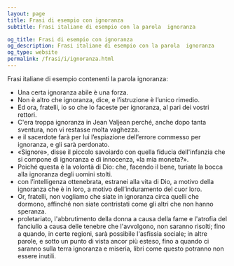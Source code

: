 ```yaml
---
layout: page
title: Frasi di esempio con ignoranza 
subtitle: Frasi italiane di esempio con la parola  ignoranza

og_title: Frasi di esempio con ignoranza 
og_description: Frasi italiane di esempio con la parola  ignoranza
og_type: website
permalink: /frasi/i/ignoranza.html
---
```


Frasi italiane di esempio contenenti la parola ignoranza:


- Una certa ignoranza abile è una forza.
- Non è altro che ignoranza, dice, e l’istruzione è l’unico rimedio.
- Ed ora, fratelli, io so che lo faceste per ignoranza, al pari dei vostri rettori.
- C'era troppa ignoranza in Jean Valjean perché, anche dopo tanta sventura, non vi restasse molta vaghezza.
- e il sacerdote farà per lui l’espiazione dell’errore commesso per ignoranza, e gli sarà perdonato.
- «Signore», disse il piccolo savoiardo con quella fiducia dell'infanzia che si compone di ignoranza e di innocenza, «la mia moneta?».
- Poiché questa è la volontà di Dio: che, facendo il bene, turiate la bocca alla ignoranza degli uomini stolti.
- con l’intelligenza ottenebrata, estranei alla vita di Dio, a motivo della ignoranza che è in loro, a motivo dell’induramento del cuor loro.
- Or, fratelli, non vogliamo che siate in ignoranza circa quelli che dormono, affinché non siate contristati come gli altri che non hanno speranza.
- proletariato, l'abbrutimento della donna a causa della fame e l'atrofia del fanciullo a causa delle tenebre che l'avvolgono, non saranno risolti; fino a quando, in certe regioni, sarà possibile l'asfissia sociale; in altre parole, e sotto un punto di vista ancor più esteso, fino a quando ci saranno sulla terra ignoranza e miseria, libri come questo potranno non essere inutili.
